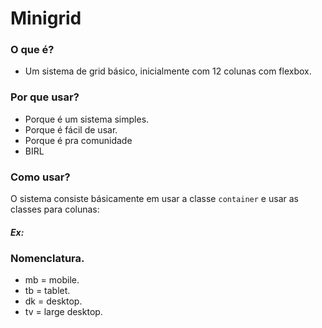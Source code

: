 # Minigrid

### O que é?
* Um sistema de grid básico, inicialmente com 12 colunas com flexbox.

### Por que usar?
* Porque é um sistema simples.
* Porque é fácil de usar.
* Porque é pra comunidade
* BIRL
### Como usar?
O sistema consiste básicamente em usar a classe `container` e usar as classes para colunas:

##### Ex:
<div class="container">
    <div class="mb-12 tb-4 dk-4 tv-2">
</div>


### Nomenclatura.

* mb = mobile.
* tb = tablet.
* dk = desktop.
* tv = large desktop.
